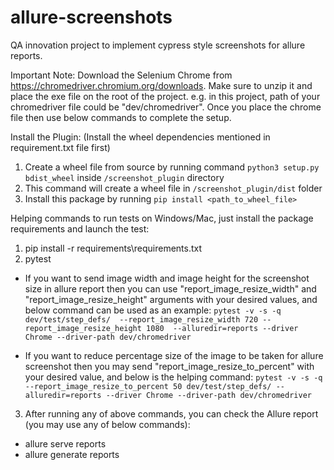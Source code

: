 # allure-screenshots
QA innovation project to implement cypress style screenshots for allure reports.

Important Note:
Download the Selenium Chrome from https://chromedriver.chromium.org/downloads. Make sure to unzip it and place the exe file on the root of the project. e.g. in this project, path of your chromedriver file could be "dev/chromedriver".
Once you place the chrome file then use below commands to complete the setup.

Install the Plugin:
(Install the wheel dependencies mentioned in requirement.txt file first)
1. Create a wheel file from source by running command ``python3 setup.py bdist_wheel`` inside `/screenshot_plugin` directory
2. This command will create a wheel file in `/screenshot_plugin/dist` folder
3. Install this package by running `pip install <path_to_wheel_file>`

Helping commands to run tests on Windows/Mac, just install the package requirements and launch the test:
1. pip install -r requirements\requirements.txt 
2. pytest
- If you want to send image width and image height for the screenshot size in allure report then you can use "report_image_resize_width" and "report_image_resize_height" arguments with your desired values, and below command can be used as an example:
 `pytest -v -s -q dev/test/step_defs/  --report_image_resize_width 720 --report_image_resize_height 1080  --alluredir=reports --driver Chrome --driver-path dev/chromedriver`

- If you want to reduce percentage size of the image to be taken for allure screenshot then you may send "report_image_resize_to_percent" with your desired value, and below is the helping command:
 ``pytest -v -s -q --report_image_resize_to_percent 50 dev/test/step_defs/ --alluredir=reports --driver Chrome --driver-path dev/chromedriver``                                 

3. After running any of above commands, you can check the Allure report (you may use any of below commands):
- allure serve reports
- allure generate reports
